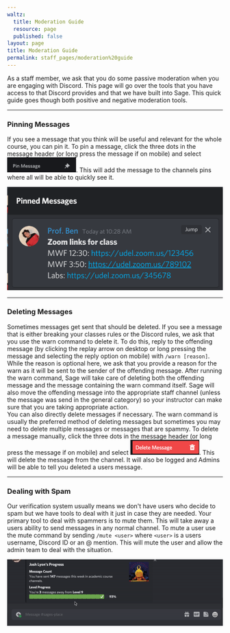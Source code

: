 ```yaml
---
waltz:
  title: Moderation Guide
  resource: page
  published: false
layout: page
title: Moderation Guide
permalink: staff_pages/moderation%20guide
---
```

As a staff member, we ask that you do some passive moderation when you are engaging with Discord. This page will go over
the tools that you have access to that Discord provides and that we have built into Sage. This quick guide goes though
both positive and negative moderation tools.

* * *

### Pinning Messages

If you see a message that you think will be useful and relevant for the whole course, you can pin it. To pin a message,
click the three dots in the message header (or long press the message if on mobile) and select <img src="/assets/pinButton.png" alt="Pin Message" height="35" width="161">. This
will add the message to the channels pins where all will be able to quickly see it.

![The pinned messages module containing an example pinned message.][0]

* * *

### Deleting Messages

Sometimes messages get sent that should be deleted. If you see a message that is either breaking your classes rules or
the Discord rules, we ask that you use the warn command to delete it. To do this, reply to the offending message (by
clicking the replay arrow on desktop or long pressing the message and selecting the reply option on mobile) with `/warn
[reason]`. While the reason is optional here, we ask that you provide a reason for the warn as it will be sent to the
sender of the offending message. After running the warn command, Sage will take care of deleting both the offending
message and the message containing the warn command itself. Sage will also move the offending message into the
appropriate staff channel (unless the message was send in the general category) so your instructor can make sure that
you are taking appropriate action.  
You can also directly delete messages if necessary. The warn command is usually the preferred method of deleting messages
but sometimes you may need to delete multiple messages or messages that are spammy. To delete a message manually, click
the three dots in the message header (or long press the message if on mobile) and select <img src="/assets/deleteButton.png" alt="Delete Message" height="35" width="161">. This
will delete the message from the channel. It will also be logged and Admins will be able to tell you deleted a users
message.

* * *

### Dealing with Spam

Our verification system usually means we don't have users who decide to spam but we have tools to deal with it just in
case they are needed. Your primary tool to deal with spammers is to mute them. This will take away a users ability to
send messages in any normal channel. To mute a user use the mute command by sending `/mute <user>` where `<user>` is a
users username, Discord ID or an @ mention. This will mute the user and allow the admin team to deal with the situation.

![A gif showing the mute command being used to mute then un-mute user Ren, who is presumably being a menace][1]


[0]: /assets/pinnedMessages.png
[1]: /assets/gifs/mute.gif
